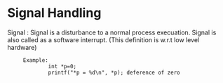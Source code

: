 # Signal Handling

Signal : Signal is a disturbance to a normal process execuation.
         Signal is also called as a software interrupt. (This definition is w.r.t low level hardware)
         
         Example: 
                 int *p=0;
                 printf("*p = %d\n", *p); deference of zero
